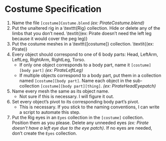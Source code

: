 # Costume Specification

1. Name the file `[costume]Costume.blend` *(ex: PirateCostume.blend)*
2. Put the unaltered rig in a \texttt{Rig} collection. Hide or delete any of the limbs that you don’t need. \textit{(ex: Pirate doesn’t need the left leg because it would cover the peg leg)}
3. Put the costume meshes in a \texttt{[costume]} collection. \textit{(ex: Pirate)}
4. Every object should correspond to one of 6 body parts: Head, LeftArm, LeftLeg, RightArm, RightLeg, Torso.
	* If only one object corresponds to a body part, name it `[costume][body part]` *(ex: PirateLeftLeg)*
	* If multiple objects correspond to a body part, put them in a collection named `[costume][body part]`. Name each object in the sub-collection
		`[costume][body part][thing]`. *(ex: PirateHeadEyepatch)*
5. Name every mesh the same as its object name.
	* Not sure if this is necessary. I will figure it out.
6. Set every object’s pivot to its corresponding body part’s pivot.
	* This is necessary. If you stick to the naming conventions, I can write a script to automate this step.
7. Put the Rig eyes in an `Eyes` collection in the `[costume]` collection. Position them as you please. Delete any unneeded eyes *(ex: Pirate doesn’t have a left eye due to the eye patch)*. If no eyes are needed, don’t create the `Eyes` collection.